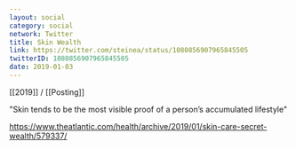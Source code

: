 ```yaml
---
layout: social
category: social
network: Twitter
title: Skin Wealth
link: https://twitter.com/steinea/status/1080856907965845505
twitterID: 1080856907965845505
date: 2019-01-03
---
```


[[2019]] / [[Posting]]

"Skin tends to be the most visible proof of a person’s accumulated lifestyle"

<https://www.theatlantic.com/health/archive/2019/01/skin-care-secret-wealth/579337/>

